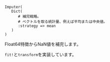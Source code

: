 ```
Imputer(
   Dict(
      # 補完戦略。
      # ベクトルを取る統計量、例えば平均または中央値。
      :strategy => mean
   )
)
```

Float64特徴からNaN値を補完します。

`fit!`と`transform`を実装しています。

